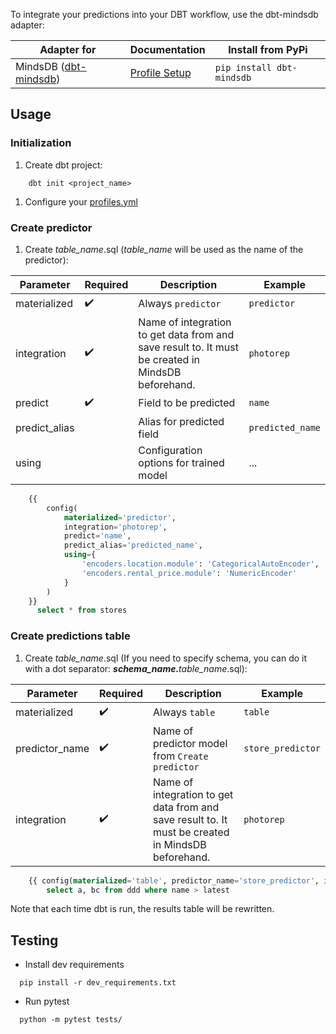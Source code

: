 To integrate your predictions into your DBT workflow, use the dbt-mindsdb adapter:

| Adapter for      | Documentation                          | Install from PyPi |
| ---------------- | ------------------------------------ | ----- |
| MindsDB ([dbt-mindsdb](https://github.com/mindsdb/dbt-mindsdb))       | [Profile Setup](/sql/connect/dbt-mindsdb-profile)  | `pip install dbt-mindsdb` |

## Usage

### Initialization

1. Create dbt project:
```    
    dbt init <project_name>
```
1. Configure your [profiles.yml](/sql/connect/dbt-mindsdb-profile)

### Create predictor

1. Create <em>table_name</em>.sql (<em>table_name</em> will be used as the name of the predictor):

| Parameter     | Required | Description                                          | Example                        |
| ------------- | -------- | ---------------------------------------------------- | ------------------------------ |
| materialized  |     ✔️    | Always `predictor`                                   | `predictor`                    |
| integration   |     ✔️    | Name of integration to get data from and save result to.  It must be created in MindsDB beforehand.                 | `photorep`            |
| predict       |     ✔️    | Field to be predicted                                      | `name`             |
| predict_alias |          | Alias for predicted field   | `predicted_name`         |
| using         |          | Configuration options for trained model         | ... |

```sql
    {{
        config(
            materialized='predictor',
            integration='photorep',
            predict='name',
            predict_alias='predicted_name',
            using={
                'encoders.location.module': 'CategoricalAutoEncoder',
                'encoders.rental_price.module': 'NumericEncoder'
            }
        )
    }}
      select * from stores
```

### Create predictions table

1. Create <em>table_name</em>.sql (If you need to specify schema, you can do it with a dot separator: <em><strong>schema_name.</strong>table_name</em>.sql):

| Parameter       | Required | Description                                          | Example                        |
| --------------- | -------- | ---------------------------------------------------- | ------------------------------ |
| materialized    |     ✔️    | Always `table`                                       | `table`                        |
| predictor_name  |     ✔️    | Name of predictor model from `Create predictor`      | `store_predictor`                   |
| integration     |     ✔️    | Name of integration to get data from and save result to.  It must be created in MindsDB beforehand.                 | `photorep`            |

```sql
    {{ config(materialized='table', predictor_name='store_predictor', integration='photorep') }}
        select a, bc from ddd where name > latest
```

Note that each time dbt is run, the results table will be rewritten.

## Testing

- Install dev requirements
```    
  pip install -r dev_requirements.txt
```
- Run pytest
```    
  python -m pytest tests/
```
